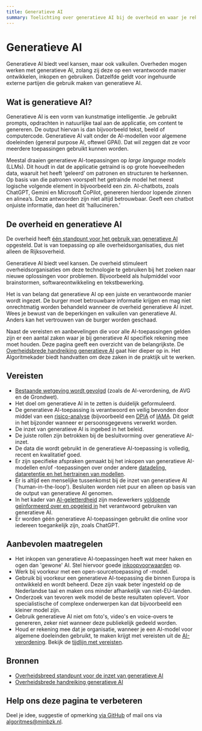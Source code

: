 ```yaml
---
title: Generatieve AI
summary: Toelichting over generatieve AI bij de overheid en waar je rekening mee moet houden.
---
```

# Generatieve AI
Generatieve AI biedt veel kansen, maar ook valkuilen. Overheden mogen werken met generatieve AI, zolang zij deze op een verantwoorde manier ontwikkelen, inkopen en gebruiken. Datzelfde geldt voor ingehuurde externe partijen die gebruik maken van generatieve AI.

## Wat is generatieve AI?
Generatieve AI is een vorm van kunstmatige intelligentie. Je gebruikt prompts, opdrachten in natuurlijke taal aan de applicatie, om content te genereren. De output hiervan is dan bijvoorbeeld tekst, beeld of computercode. Generatieve AI valt onder de AI-modellen voor algemene doeleinden (general purpose AI, oftewel GPAI). Dat wil zeggen dat ze voor meerdere toepassingen gebruikt kunnen worden.

Meestal draaien generatieve AI-toepassingen op _large language models_ (LLMs). Dit houdt in dat de applicatie getraind is op grote hoeveelheden data, waaruit het heeft ‘geleerd’ om patronen en structuren te herkennen. Op basis van die patronen voorspelt het getrainde model het meest logische volgende element in bijvoorbeeld een zin. AI-chatbots, zoals ChatGPT, Gemini en Microsoft CoPilot, genereren hierdoor lopende zinnen en alinea’s. Deze antwoorden zijn niet altijd betrouwbaar. Geeft een chatbot onjuiste informatie, dan heet dit ‘hallucineren.’

## De overheid en generatieve AI
De overheid heeft [één standpunt voor het gebruik van generatieve AI](link-nog-toevoegen) opgesteld. Dat is van toepassing op alle overheidsorganisaties, dus niet alleen de Rijksoverheid.

Generatieve AI biedt veel kansen. De overheid stimuleert overheidsorganisaties om deze technologie te gebruiken bij het zoeken naar nieuwe oplossingen voor problemen. Bijvoorbeeld als hulpmiddel voor brainstormen, softwareontwikkeling en tekstbewerking.

Het is van belang dat generatieve AI op een juiste en verantwoorde manier wordt ingezet. De burger moet betrouwbare informatie krijgen en mag niet onrechtmatig worden behandeld wanneer de overheid generatieve AI inzet. Wees je bewust van de beperkingen en valkuilen van generatieve AI. Anders kan het vertrouwen van de burger worden geschaad.

Naast de vereisten en aanbevelingen die voor alle AI-toepassingen gelden zijn er een aantal zaken waar je bij generatieve AI specifiek rekening mee moet houden. Deze pagina geeft een overzicht van de belangrijkste. De [Overheidsbrede handreiking generatieve AI](link-nog-toevoegen) gaat hier dieper op in. Het Algoritmekader biedt handvatten om deze zaken in de praktijk uit te werken.

## Vereisten
* [Bestaande wetgeving wordt gevolgd](https://minbzk.github.io/Algoritmekader/voldoen-aan-wetten-en-regels/vereisten/) (zoals de AI-verordening, de AVG en de Grondwet).
* Het doel om generatieve AI in te zetten is duidelijk geformuleerd.
* De generatieve AI-toepassing is verantwoord en veilig bevonden door middel van een [risico-analyse](https://minbzk.github.io/Algoritmekader/voldoen-aan-wetten-en-regels/maatregelen/0-org-03-toepassen-risicobeheer/) (bijvoorbeeld een [DPIA](https://minbzk.github.io/Algoritmekader/voldoen-aan-wetten-en-regels/hulpmiddelen/DPIA/) of [IAMA](https://minbzk.github.io/Algoritmekader/voldoen-aan-wetten-en-regels/hulpmiddelen/IAMA/). Dit geldt in het bijzonder wanneer er persoonsgegevens verwerkt worden.
* De inzet van generatieve AI is ingebed in het beleid.
* De juiste rollen zijn betrokken bij de besluitvorming over generatieve AI-inzet.
* De data die wordt gebruikt in de generatieve AI-toepassing is volledig, recent en kwalitatief goed.
* Er zijn specifieke afspraken gemaakt bij het inkopen van generatieve AI-modellen en/of -toepassingen over onder andere [datadeling, dataretentie en het hertrainen van modellen](https://minbzk.github.io/Algoritmekader/voldoen-aan-wetten-en-regels/maatregelen/2-owp-11-gebruikte-data/).
* Er is altijd een menselijke tussenkomst bij de inzet van generatieve AI ('human-in-the-loop'). Besluiten worden niet puur en alleen op basis van de output van generatieve AI genomen.
* In het kader van [AI-geletterdheid](https://minbzk.github.io/Algoritmekader/voldoen-aan-wetten-en-regels/vereisten/aia-01-ai-geletterdheid/) zijn medewerkers [voldoende geïnformeerd over en opgeleid in](https://minbzk.github.io/Algoritmekader/voldoen-aan-wetten-en-regels/maatregelen/0-org-16-bewustwording-en-opleiding/) het verantwoord gebruiken van generatieve AI.
* Er worden géén generatieve AI-toepassingen gebruikt die online voor iedereen toegankelijk zijn, zoals ChatGPT.

## Aanbevolen maatregelen
* Het inkopen van generatieve AI-toepassingen heeft wat meer haken en ogen dan 'gewone' AI. Stel hiervoor goede [inkoopvoorwaarden](https://minbzk.github.io/Algoritmekader/voldoen-aan-wetten-en-regels/hulpmiddelen/inkoopvoorwaarden/) op.
* Werk bij voorkeur met een open-sourcetoepassing of -model.
* Gebruik bij voorkeur een generatieve AI-toepassing die binnen Europa is ontwikkeld en wordt beheerd. Deze zijn vaak beter ingesteld op de Nederlandse taal en maken ons minder afhankelijk van niet-EU-landen.
* Onderzoek van tevoren welk model de beste resultaten oplevert. Voor specialistische of complexe onderwerpen kan dat bijvoorbeeld een kleiner model zijn.
* Gebruik generatieve AI niet om foto's, video's en voice-overs te genereren, zeker niet wanneer deze publiekelijk gedeeld worden.
* Houd er rekening mee dat je organisatie, wanneer je een AI-model voor algemene doeleinden gebruikt, te maken krijgt met vereisten uit de [AI-verordening](https://minbzk.github.io/Algoritmekader/voldoen-aan-wetten-en-regels/ai-verordening/). Bekijk de [tijdlijn met vereisten](https://minbzk.github.io/Algoritmekader/voldoen-aan-wetten-en-regels/tijdlijn-ai-verordening/).

## Bronnen
* [Overheidsbreed standpunt voor de inzet van generatieve AI](link-nog-toevoegen)
* [Overheidsbrede handreiking generatieve AI](link-nog-toevoegen)

## Help ons deze pagina te verbeteren
Deel je idee, suggestie of opmerking [via GitHub](https://github.com/MinBZK/Algoritmekader/issues/new/choose) of mail ons via algoritmes@minbzk.nl.
